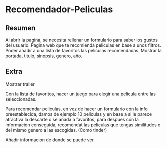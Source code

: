 # Recomendador-Peliculas

## Resumen
Al abrir la pagina, se necesita rellenar un formulario para saber los gustos del usuario.
Pagina web que te recomienda peliculas en base a unos filtros.
Poder añadir a una lista de favoritos las peliculas recomendadas.
Mostrar la portada, titulo, sinopsis, genero, año.

## Extra 
Mostrar trailer

Con la lista de favoritos, hacer un juego para elegir una pelicula entre las seleccionadas.

Para recomendar peliculas, en vez de hacer un formulario con la info preestablecida, damos de ejemplo 10 peliculas y en base a si le parece atractiva la descarte o se añada a favoritos, para despues con la informacion conseguida, recomendat las peliculas que tengas similitudes o del mismo genero a las escogidas. (Como tinder)

Añadir informacion de donde se puede ver.
